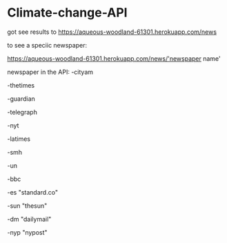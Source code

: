 # Climate-change-API

got see results to https://aqueous-woodland-61301.herokuapp.com/news

to see a speciic newspaper:

https://aqueous-woodland-61301.herokuapp.com/news/'newspaper name'

newspaper in the API:
-cityam

-thetimes

-guardian

-telegraph

-nyt

-latimes

-smh

-un

-bbc

-es "standard.co"

-sun "thesun"

-dm "dailymail"

-nyp "nypost"

